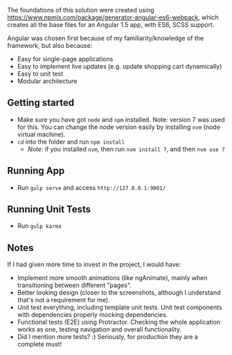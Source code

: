 The foundations of this solution were created using https://www.npmjs.com/package/generator-angular-es6-webpack, which creates all the base files for an Angular 1.5 app, with ES6, SCSS support.

Angular was chosen first because of my familiarity/knowledge of the framework, but also because:
 - Easy for single-page applications
 - Easy to implement live updates (e.g. update shopping cart dynamically)
 - Easy to unit test
 - Modular architecture

## Getting started
 - Make sure you have got `node` and `npm` installed. Note: version 7 was used for this. You can change the node version easily by installing `nvm` (node virtual machine).
 - `cd` into the folder and run `npm install`
   - *Note:* if you installed `nvm`, then run `nvm install 7`, and then `nvm use 7`

## Running App
 - Run `gulp serve` and access `http://127.0.0.1:9001/`

## Running Unit Tests
 - Run `gulp karma`

## Notes
If I had given more time to invest in the project, I would have:
 - Implement more smooth animations (like ngAnimate), mainly when transitioning between different "pages".
 - Better looking design (closer to the screenshots, although I understand that's not a requirement for me).
 - Unit test everything, including template unit tests. Unit test components with dependencies properly mocking dependencies.
 - Functional tests (E2E) using Protractor. Checking the whole application works as one, testing navigation and overall functionality.
  - Did I mention more tests? :) Seriously, for production they are a complete must!
